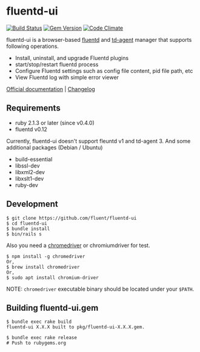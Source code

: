 # fluentd-ui

[![Build Status](https://travis-ci.org/fluent/fluentd-ui.svg?branch=master)](https://travis-ci.org/fluent/fluentd-ui)
[![Gem Version](https://badge.fury.io/rb/fluentd-ui.svg)](http://badge.fury.io/rb/fluentd-ui)
[![Code Climate](https://codeclimate.com/github/fluent/fluentd-ui/badges/gpa.svg)](https://codeclimate.com/github/fluent/fluentd-ui)

fluentd-ui is a browser-based [fluentd](http://www.fluentd.org) and [td-agent](https://docs.treasuredata.com/articles/td-agent) manager that supports following operations.

* Install, uninstall, and upgrade Fluentd plugins
* start/stop/restart fluentd process
* Configure Fluentd settings such as config file content, pid file path, etc
* View Fluentd log with simple error viewer

[Official documentation](http://docs.fluentd.org/articles/fluentd-ui) \| [Changelog](./ChangeLog.md)


## Requirements

- ruby 2.1.3 or later (since v0.4.0)
- fluentd v0.12

Currently, fluentd-ui doesn't support fleuntd v1 and td-agent 3.
And some additional packages (Debian / Ubuntu)

- build-essential
- libssl-dev
- libxml2-dev
- libxslt1-dev
- ruby-dev

## Development

    $ git clone https://github.com/fluent/fluentd-ui
    $ cd fluentd-ui
    $ bundle install
    $ bin/rails s

Also you need a [chromedriver](https://sites.google.com/a/chromium.org/chromedriver/downloads) or chromiumdriver for test.

    $ npm install -g chromedriver
    Or,
    $ brew install chromedriver
    Or,
    $ sudo apt install chromium-driver

NOTE: `chromedriver` executable binary should be located under your `$PATH`.

## Building fluentd-ui.gem

    $ bundle exec rake build
    fluentd-ui X.X.X built to pkg/fluentd-ui-X.X.X.gem.

    $ bundle exec rake release
    # Push to rubygems.org
